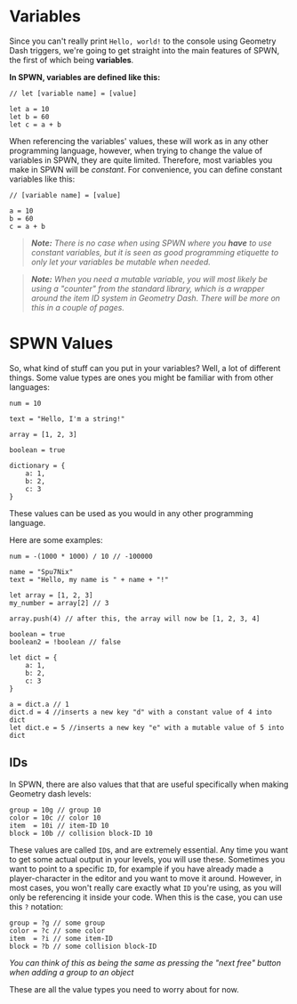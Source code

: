 # Variables

Since you can't really print `Hello, world!` to the console using Geometry Dash triggers, we're going to get straight into the main features of SPWN, the first of which being **variables**.

**In SPWN, variables are defined like this:**

```spwn
// let [variable name] = [value]

let a = 10
let b = 60
let c = a + b
```

When referencing the variables' values, these will work as in any other programming language, however, when trying to change the value of variables in SPWN, they are quite limited. Therefore, most variables you make in SPWN will be _constant_. For convenience, you can define constant variables like this:

```spwn
// [variable name] = [value]

a = 10
b = 60
c = a + b
```

> _**Note:** There is no case when using SPWN where you **have** to use constant variables, but it is seen as good programming etiquette to only let your variables be mutable when needed._

> _**Note:** When you need a mutable variable, you will most likely be using a "counter" from the standard library, which is a wrapper around the item ID system in Geometry Dash. There will be more on this in a couple of pages._

# SPWN Values

So, what kind of stuff can you put in your variables? Well, a lot of different things.
Some value types are ones you might be familiar with from other languages:

```spwn
num = 10

text = "Hello, I'm a string!"

array = [1, 2, 3]

boolean = true

dictionary = {
    a: 1,
    b: 2,
    c: 3
}
```

These values can be used as you would in any other programming language.

Here are some examples:

```spwn
num = -(1000 * 1000) / 10 // -100000

name = "Spu7Nix"
text = "Hello, my name is " + name + "!"

let array = [1, 2, 3]
my_number = array[2] // 3

array.push(4) // after this, the array will now be [1, 2, 3, 4]

boolean = true
boolean2 = !boolean // false

let dict = {
    a: 1,
    b: 2,
    c: 3
}

a = dict.a // 1
dict.d = 4 //inserts a new key "d" with a constant value of 4 into dict
let dict.e = 5 //inserts a new key "e" with a mutable value of 5 into dict
```

## IDs

In SPWN, there are also values that that are useful specifically when making Geometry dash levels:

```spwn
group = 10g // group 10
color = 10c // color 10
item  = 10i // item-ID 10
block = 10b // collision block-ID 10
```

These values are called `ID`s, and are extremely essential. Any time you want to get some actual output in your levels, you will use these. Sometimes you want to point to a specific `ID`, for example if you have already made a player-character in the editor and you want to move it around. However, in most cases, you won't really care exactly what `ID` you're using, as you will only be referencing it inside your code. When this is the case, you can use this `?` notation:

```spwn
group = ?g // some group
color = ?c // some color
item  = ?i // some item-ID
block = ?b // some collision block-ID
```

_You can think of this as being the same as pressing the "next free" button when adding a group to an object_

These are all the value types you need to worry about for now.
